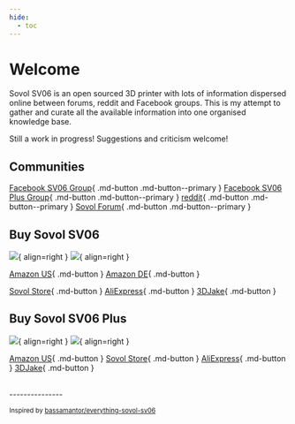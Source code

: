 ```yaml
---
hide:
  - toc
---
```

# Welcome

Sovol SV06 is an open sourced 3D printer with lots of information dispersed online between forums, reddit and Facebook groups. This is my attempt to gather and curate all the available information into one organised knowledge base.

Still a work in progress! Suggestions and criticism welcome!

## Communities

[Facebook SV06 Group](https://www.facebook.com/groups/sovolsv06usergroup){ .md-button .md-button--primary }
[Facebook SV06 Plus Group](https://www.facebook.com/groups/1521546265041017/){ .md-button .md-button--primary }
[reddit](https://www.reddit.com/r/Sovol){ .md-button .md-button--primary }
[Sovol Forum](https://forum.sovol3d.com/c/sovol-sv06-fully-open-source-3d-printer/35){ .md-button .md-button--primary }


## Buy Sovol SV06

![](/images/sv06.webp#only-light){ align=right }
![](/images/sv06-dark.webp#only-dark){ align=right }

[Amazon US](https://www.amazon.com/Sovol-Planetary-Extruder-25-Point-8-66x8-66x9-84/dp/B0BJV3WB2J?&linkCode=ll1&tag=blakadders-20&linkId=a84b44d69702c51c8d697bcf79a577f7&language=en_US&ref_=as_li_ss_tl){ .md-button } 
[Amazon DE](https://www.amazon.de/-/en/Sovol-SV06/dp/B0BK89Z388?crid=21UU1VLXQGK1J&keywords=sovol&qid=1681063442&sprefix=sovol%2Caps%2C152&sr=8-2&linkCode=ll1&tag=blakadders-20&linkId=f8c2afe1da53a51bc803f982306071ef&language=en_GB&ref_=as_li_ss_tl){ .md-button }

[Sovol Store](https://sovol3d.com/products/sovol-sv06-direct-drive-3d-printer?sca_ref=3309524.Vd4MGn0pGL&sca_source=base){ .md-button } 
[AliExpress](https://www.aliexpress.com/item/1005005061314862.html?aff_fcid=b01193a302754ad5a04b3ffcac968624-1681053035903-00240-_DDg1H8N&tt=CPS_NORMAL&aff_fsk=_DDg1H8N&aff_platform=shareComponent-detail&sk=_DDg1H8N&aff_trace_key=b01193a302754ad5a04b3ffcac968624-1681053035903-00240-_DDg1H8N&terminal_id=3f8c776975fd455ba956809c02d71a91&afSmartRedirect=y){ .md-button }
[3DJake](https://www.awin1.com/cread.php?awinmid=21809&awinaffid=930253&ued=https%3A%2F%2Fwww.3djake.com%2Fsovol%2Fsv06){ .md-button }

## Buy Sovol SV06 Plus

![](/images/sv06plus.webp#only-light){ align=right }
![](/images/sv06plus-dark.webp#only-dark){ align=right }

[Amazon US](https://www.amazon.com/Sovol-Planetary-Leveling-Printing-11-8x11-8x13-4/dp/B0BXKK765N?&linkCode=ll1&tag=blakadders-20&linkId=32e05965ba4b98a02d912ff75293901c&language=en_US&ref_=as_li_ss_tl){ .md-button }
[Sovol Store](https://sovol3d.com/products/sovol-sv06-plus?sca_ref=3309524.Vd4MGn0pGL){ .md-button }
[AliExpress](https://www.aliexpress.com/item/1005005237483248.html?aff_fcid=7348af99cf1d411ab4ffb7cadd6a195f-1681053334741-05363-_DDaMMPP&tt=CPS_NORMAL&aff_fsk=_DDaMMPP&aff_platform=shareComponent-detail&sk=_DDaMMPP&aff_trace_key=7348af99cf1d411ab4ffb7cadd6a195f-1681053334741-05363-_DDaMMPP&terminal_id=3f8c776975fd455ba956809c02d71a91&afSmartRedirect=y){ .md-button }
[3DJake](https://www.awin1.com/cread.php?awinmid=21809&awinaffid=930253&ued=https%3A%2F%2Fwww.3djake.com%2Fsovol%2Fsv06-plus){ .md-button }

<BR>
---------------	

<small>Inspired by [bassamantor/everything-sovol-sv06](https://github.com/bassamanator/everything-sovol-sv06)</small>

